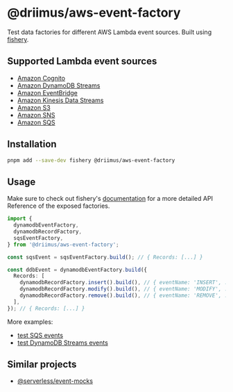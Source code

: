 # @driimus/aws-event-factory

Test data factories for different AWS Lambda event sources. Built using [fishery](https://github.com/thoughtbot/fishery).

## Supported Lambda event sources

- [Amazon Cognito](https://docs.aws.amazon.com/cognito/latest/developerguide/cognito-user-identity-pools-working-with-aws-lambda-triggers.html)
- [Amazon DynamoDB Streams](https://docs.aws.amazon.com/amazondynamodb/latest/developerguide/Streams.Lambda.html)
- [Amazon EventBridge](https://aws.amazon.com/eventbridge/)
- [Amazon Kinesis Data Streams](https://aws.amazon.com/kinesis/data-streams/)
- [Amazon S3](https://aws.amazon.com/s3/)
- [Amazon SNS](https://aws.amazon.com/sqs/)
- [Amazon SQS](https://aws.amazon.com/sqs/)

## Installation

```sh
pnpm add --save-dev fishery @driimus/aws-event-factory
```

## Usage

Make sure to check out fishery's [documentation](https://github.com/thoughtbot/fishery#documentation) for a more detailed API Reference of the exposed factories.

```ts
import {
  dynamodbEventFactory,
  dynamodbRecordFactory,
  sqsEventFactory,
} from '@driimus/aws-event-factory';

const sqsEvent = sqsEventFactory.build(); // { Records: [...] }

const ddbEvent = dynamodbEventFactory.build({
  Records: [
    dynamodbRecordFactory.insert().build(), // { eventName: 'INSERT', ...}
    dynamodbRecordFactory.modify().build(), // { eventName: 'MODIFY', ...}
    dynamodbRecordFactory.remove().build(), // { eventName: 'REMOVE', ...}
  ],
}); // { Records: [...] }
```

More examples:

- [test SQS events](../sqs-permanent-failure-dlq/tests/index.test.ts)
- [test DynamoDB Streams events](../lambda-batch-processor/tests/dynamodb.test.ts)

## Similar projects

- [@serverless/event-mocks](https://github.com/serverless/event-mocks)
